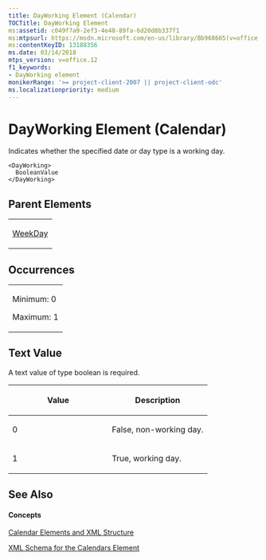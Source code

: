 ```yaml
---
title: DayWorking Element (Calendar)
TOCTitle: DayWorking Element
ms:assetid: c049f7a9-2ef3-4e48-89fa-6d20d8b337f1
ms:mtpsurl: https://msdn.microsoft.com/en-us/library/Bb968665(v=office.12)
ms:contentKeyID: 13188356
ms.date: 03/14/2018
mtps_version: v=office.12
f1_keywords:
- DayWorking element
monikerRange: '>= project-client-2007 || project-client-odc'
ms.localizationpriority: medium
---
```


# DayWorking Element (Calendar)




Indicates whether the specified date or day type is a working day.

    <DayWorking>
      BooleanValue
    </DayWorking>

## Parent Elements

<table>
<colgroup>
<col style="width: 100%" />
</colgroup>
<tbody>
<tr class="odd">
<td><p><a href="weekday-element.md">WeekDay</a></p></td>
</tr>
</tbody>
</table>

## Occurrences

<table>
<colgroup>
<col style="width: 100%" />
</colgroup>
<tbody>
<tr class="odd">
<td><p>Minimum: 0</p>
<p>Maximum: 1</p></td>
</tr>
</tbody>
</table>

## Text Value

A text value of type boolean is required.

<table>
<colgroup>
<col style="width: 50%" />
<col style="width: 50%" />
</colgroup>
<thead>
<tr class="header">
<th><p>Value</p></th>
<th><p>Description</p></th>
</tr>
</thead>
<tbody>
<tr class="odd">
<td><p>0</p></td>
<td><p>False, non-working day.</p></td>
</tr>
<tr class="even">
<td><p>1</p></td>
<td><p>True, working day.</p></td>
</tr>
</tbody>
</table>

## See Also

#### Concepts

[Calendar Elements and XML Structure](calendar-elements-and-xml-structure.md)

[XML Schema for the Calendars Element](xml-schema-for-the-calendars-element.md)

